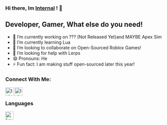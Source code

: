 ### Hi there, Im [Internal][robloxACC] ! 👋

## Developer, Gamer, What else do you need!
- 🔭 I’m currently working on ??? (Not Released Yet)and MAYBE Apex Sim
- 🌱 I’m currently learning Lua
- 👯 I’m looking to collaborate on Open-Sourced Roblox Games!
- 🤔 I’m looking for help with Lerps
- 😄 Pronouns: He
- ⚡ Fun fact: I am making stuff open-sourced later this year!

### Connect With Me:

[<img align="left" alt="Internal" width="26px" src="https://images.rbxcdn.com/6304dfebadecbb3b338a79a6a528936c.svg.gzip" />][robloxACC]
[<img align="left" alt="Internal" width="26px" src="https://cdn.jsdelivr.net/npm/simple-icons@v3/icons/twitter.svg" />][twitterACC]


<br />

### Languages

[<img align="left" alt="Lua" width="26px" src="https://upload.wikimedia.org/wikipedia/commons/c/cf/Lua-Logo.svg" />][lua]

[robloxACC]: https://www.roblox.com/users/142368758/profile
[twitterACC]: https://twitter.com/internalRBLX
[lua]: http://www.lua.org/